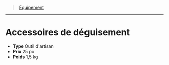 ﻿---
!Equipment
Type: Outil d'artisan
Price: 25 po
Weight: 1,5 kg
Id: equipment_hd.md#accessoires-de-déguisement
ParentLink: equipment_hd.md#Équipement
Name: Accessoires de déguisement
ParentName: Équipement
NameLevel: 1
---
> [Équipement](hd_equipment.md)

---

# Accessoires de déguisement

- **Type** Outil d'artisan
- **Prix** 25 po
- **Poids** 1,5 kg

